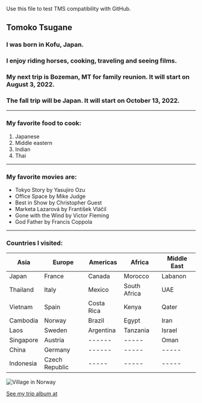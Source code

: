 Use this file to test TMS compatibility with GitHub. 

## Tomoko Tsugane
### I was born in Kofu, Japan.
### I enjoy riding horses, cooking, traveling and seeing films.
### My next trip is Bozeman, MT for family reunion. It will start on August 3, 2022.
### The fall trip will be Japan. It will start on October 13, 2022. 

---

### My favorite food to cook:

1. Japanese
2. Middle eastern
3. Indian
4. Thai

---

### My favorite movies are:

- Tokyo Story by Yasujiro Ozu
- Office Space by Mike Judge
- Best in Show by Christopher Guest
- Marketa Lazarová by František Vláčil
- Gone with the Wind by Victor Fleming
- God Father by Francis Coppola

---

### Countries I visited: 

| Asia | Europe | Americas | Africa | Middle East |
| ----------- | ----------- | ----------- | ----------- | ----------- |
| Japan | France | Canada | Morocco | Labanon |
| Thailand | Italy | Mexico | South Africa | UAE |
| Vietnam | Spain | Costa Rica | Kenya | Qater |
| Cambodia | Norway | Brazil | Egypt | Iran |
| Laos | Sweden | Argentina | Tanzania | Israel |
| Singapore | Austria | ------ | ----- | Oman |
| China | Germany | ------ | ----- | ----- |
| Indonesia | Czech Republic | ----- | ----- | ----- |

![Village in Norway](https://scontent-sea1-1.xx.fbcdn.net/v/t1.6435-9/68543886_10157705280239916_3227386744320032768_n.jpg?_nc_cat=103&ccb=1-7&_nc_sid=cdbe9c&_nc_ohc=l1jUFB4wjV0AX_bEJbZ&tn=UbFy1T7m7IVFCrKM&_nc_ht=scontent-sea1-1.xx&oh=00_AT-z8uWJoDUpe90MAWe8Io14c8k-6u8wDfdPXeMYwx4EQw&oe=6300D31A)

[See my trip album at ](https://www.facebook.com/tomoko.tsugane.5)
